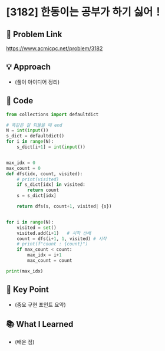 # [3182] 한동이는 공부가 하기 싫어！

## 🔗 Problem Link  
https://www.acmicpc.net/problem/3182

## 💡 Approach  
- (풀이 아이디어 정리)

## 🧾 Code  
```python
from collections import defaultdict

# 똑같은 걸 되물을 때 end 
N = int(input())
s_dict = defaultdict()
for i in range(N):
    s_dict[i+1] = int(input())


max_idx = 0
max_count = 0
def dfs(idx, count, visited):
    # print(visited)
    if s_dict[idx] in visited:
        return count
    s = s_dict[idx]

    return dfs(s, count+1, visited| {s})


for i in range(N):
    visited = set()
    visited.add(i+1)   # 시작 선배
    count = dfs(i+1, 1, visited) # 시작
    # print(f"count : {count}")
    if max_count < count:
        max_idx = i+1
        max_count = count

print(max_idx)
```

## 🎯 Key Point  
- (중요 구현 포인트 요약)

## 📚 What I Learned  
- (배운 점)
